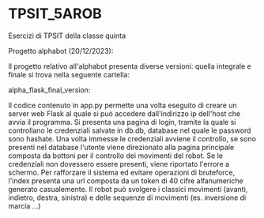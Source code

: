 # TPSIT_5AROB
Esercizi di TPSIT della classe quinta


Progetto alphabot (20/12/2023):

Il progetto relativo all'alphabot presenta diverse versioni: quella integrale e finale si trova nella seguente cartella:

alpha_flask_final_version:


Il codice contenuto in app.py permette una volta eseguito di creare un server web Flask al quale si può accedere dall'indirizzo ip dell'host che avvia il programma.
Si presenta una pagina di login, tramite la quale si controllano le credenziali salvate in db.db, database nel quale le password sono hashate. Una volta immesse le credenziali
avviene il controllo, se sono presenti nel database l'utente viene direzionato alla pagina principale composta da bottoni per il controllo dei movimenti del robot.
Se le credenziali non dovessero essere presenti, viene riportato l'errore a schermo.
Per rafforzare il sistema ed evitare operazioni di bruteforce, l'index presenta una url composta da un token di 40 cifre alfanumeriche generato casualemente.
Il robot può svolgere i classici movimenti (avanti, indietro, destra, sinistra) e delle sequenze di movimenti (es. inversione di marcia ...)
